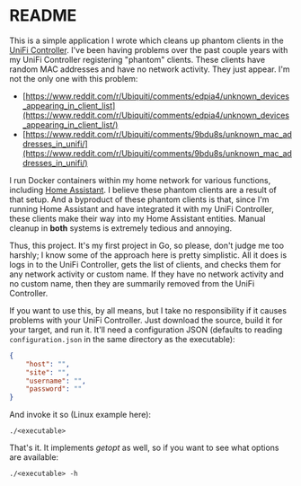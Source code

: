 # README

This is a simple application I wrote which cleans up phantom clients in the [UniFi Controller](https://help.ui.com/hc/en-us/sections/360008076434-Using-the-UniFi-Network-Controller). I've been having problems over the past couple years with my UniFi Controller registering "phantom" clients. These clients have random MAC addresses and have no network activity. They just appear. I'm not the only one with this problem:

- [https://www.reddit.com/r/Ubiquiti/comments/edpia4/unknown_devices_appearing_in_client_list](https://www.reddit.com/r/Ubiquiti/comments/edpia4/unknown_devices_appearing_in_client_list/)
- [https://www.reddit.com/r/Ubiquiti/comments/9bdu8s/unknown_mac_addresses_in_unifi/](https://www.reddit.com/r/Ubiquiti/comments/9bdu8s/unknown_mac_addresses_in_unifi/)

I run Docker containers within my home network for various functions, including [Home Assistant](https://github.com/rfpludwick/home-assistant-config). I believe these phantom clients are a result of that setup. And a byproduct of these phantom clients is that, since I'm running Home Assistant and have integrated it with my UniFi Controller, these clients make their way into my Home Assistant entities. Manual cleanup in **both** systems is extremely tedious and annoying.

Thus, this project. It's my first project in Go, so please, don't judge me too harshly; I know some of the approach here is pretty simplistic. All it does is logs in to the UniFi Controller, gets the list of clients, and checks them for any network activity or custom name. If they have no network activity and no custom name, then they are summarily removed from the UniFi Controller.

If you want to use this, by all means, but I take no responsibility if it causes problems with your UniFi Controller. Just download the source, build it for your target, and run it. It'll need a configuration JSON (defaults to reading `configuration.json` in the same directory as the executable):

```json
{
    "host": "",
    "site": "",
    "username": "",
    "password": ""
}
```

And invoke it so (Linux example here):

```shell
./<executable>
```

That's it. It implements *getopt* as well, so if you want to see what options are available:

```shell
./<executable> -h
```
